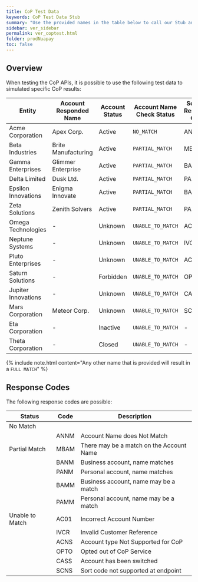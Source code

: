 ```yaml
---
title: CoP Test Data
keywords: CoP Test Data Stub
summary: "Use the provided names in the table below to call our Stub and simulate the various possible responses for your CoP checks on our Sandbox environment."
sidebar: ver_sidebar
permalink: ver_coptest.html
folder: prodNuapay
toc: false
---
```

## Overview

When testing the CoP APIs, it is possible to use the following test data to simulated specific CoP results:

| Entity                  | Account Responded Name | Account Status | Account Name Check Status | Scheme Response Code |
|-------------------------|------------------------|----------------|---------------------------|----------------------|
| Acme Corporation        | Apex Corp.             | Active         | `NO_MATCH`                | ANNM                 |
| Beta Industries         | Brite Manufacturing    | Active         | `PARTIAL_MATCH`           | MBAM                 |
| Gamma Enterprises       | Glimmer Enterprise     | Active         | `PARTIAL_MATCH`           | BANM                 |
| Delta Limited           | Dusk Ltd.              | Active         | `PARTIAL_MATCH`           | PANM                 |
| Epsilon Innovations     | Enigma Innovate        | Active         | `PARTIAL_MATCH`           | BAMM                 |
| Zeta Solutions          | Zenith Solvers         | Active         | `PARTIAL_MATCH`           | PAMM                 |
| Omega Technologies      | -                      | Unknown        | `UNABLE_TO_MATCH`         | AC01                 |
| Neptune Systems         | -                      | Unknown        | `UNABLE_TO_MATCH`         | IVCR                 |
| Pluto Enterprises       | -                      | Unknown        | `UNABLE_TO_MATCH`         | ACNS                 |
| Saturn Solutions        | -                      | Forbidden      | `UNABLE_TO_MATCH`         | OPTO                 |
| Jupiter Innovations     | -                      | Unknown        | `UNABLE_TO_MATCH`         | CASS                 |
| Mars Corporation        | Meteor Corp.           | Unknown        | `UNABLE_TO_MATCH`         | SCNS                 |
| Eta Corporation         | -                      | Inactive       | `UNABLE_TO_MATCH`         | -                    |
| Theta Corporation       | -                      | Closed         | `UNABLE_TO_MATCH`         | -                    |


{% include note.html content="Any other name that is provided will result in a `FULL MATCH`" %}

## Response Codes

The following response codes are possible:

| **Status**           | **Code** | **Description**                                    |
|----------------------|----------|----------------------------------------------------|
| No Match             |          |                                                    |
|                      | ANNM     | Account Name does Not Match                        |
| Partial Match        | MBAM     | There may be a match on the Account Name          |
|                      | BANM     | Business account, name matches                     |
|                      | PANM     | Personal account, name matches                     |
|                      | BAMM     | Business account, name may be a match             |
|                      | PAMM     | Personal account, name may be a match             |
| Unable to Match      | AC01     | Incorrect Account Number                            |
|                      | IVCR     | Invalid Customer Reference                          |
|                      | ACNS     | Account type Not Supported for CoP                 |
|                      | OPTO     | Opted out of CoP Service                           |
|                      | CASS     | Account has been switched                          |
|                      | SCNS     | Sort code not supported at endpoint                |

